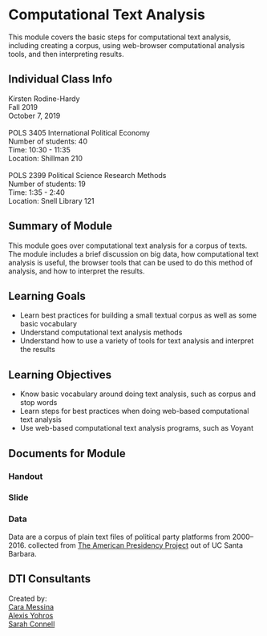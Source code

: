 # Computational Text Analysis
This module covers the basic steps for computational text analysis, including creating a corpus, using web-browser computational analysis tools, and then interpreting results. 

## Individual Class Info
Kirsten Rodine-Hardy<br/>
Fall 2019<br/>
October 7, 2019<br/>
<br/>
POLS 3405 International Political Economy<br/>
Number of students: 40<br/>
Time: 10:30 - 11:35<br/>
Location: Shillman 210<br/>
<br/>
POLS 2399 Political Science Research Methods<br/>
Number of students: 19<br/>
Time: 1:35 - 2:40<br/>
Location: Snell Library 121

## Summary of Module
This module goes over computational text analysis for a corpus of texts. The module includes a brief discussion on big data, how computational text analysis is useful, the browser tools that can be used to do this method of analysis, and how to interpret the results. 

## Learning Goals
- Learn best practices for building a small textual corpus as well as some basic vocabulary
- Understand computational text analysis methods
- Understand how to use a variety of tools for text analysis and interpret the results

## Learning Objectives
- Know basic vocabulary around doing text analysis, such as corpus and stop words
- Learn steps for best practices when doing web-based computational text analysis 
- Use web-based computational text analysis programs, such as Voyant


## Documents for Module

### Handout

### Slide

### Data
Data are a corpus of plain text files of political party platforms from 2000–2016. collected from [The American Presidency Project](https://www.presidency.ucsb.edu/documents/presidential-documents-archive-guidebook/national-political-party-platforms ) out of UC Santa Barbara. 

## DTI Consultants
Created by:<br>
[Cara Messina](messina.c@husky.neu.edu)<br>
[Alexis Yohros](Yohros.a@husky.neu.edu)<br>
[Sarah Connell](sa.connell@northeastern.edu)
